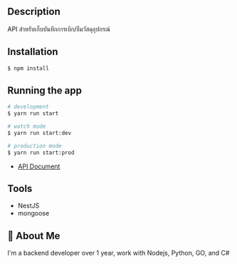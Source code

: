 ## Description

API สำหรับเก็บบันทึกการเบิก/ยืมวัสดุอุปกรณ์

## Installation

```bash
$ npm install
```

## Running the app

```bash
# development
$ yarn run start

# watch mode
$ yarn run start:dev

# production mode
$ yarn run start:prod
```

- [API Document](https://documenter.getpostman.com/view/5064894/UyrEivZj)

## Tools

- NestJS
- mongoose

## 🚀 About Me

I'm a backend developer over 1 year, work with Nodejs, Python, GO, and C#
